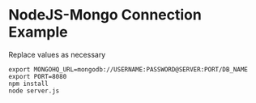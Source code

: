 # NodeJS-Mongo Connection Example

Replace values as necessary

    export MONGOHQ_URL=mongodb://USERNAME:PASSWORD@SERVER:PORT/DB_NAME
    export PORT=8080
    npm install
    node server.js
